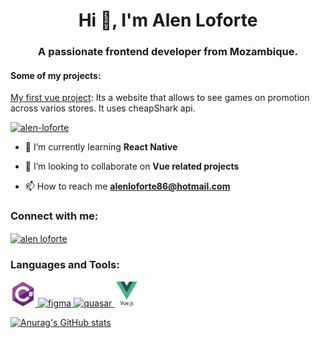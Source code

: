 <h1 align="center">Hi 👋, I'm Alen Loforte</h1>
<h3 align="center">A passionate frontend developer from Mozambique.</h3>

<h4 align="left">Some of my projects:</h3>
<a href="https://gamefiresale.web.app/home" target="blank">My first vue project</a>: Its a website that allows to see games on promotion across varios stores. It uses cheapShark api.
</p>
</p>
</p>
</p>
<p align="left"> <a href="https://github.com/ryo-ma/github-profile-trophy"><img src="https://github-profile-trophy.vercel.app/?username=alen-loforte" alt="alen-loforte" /></a> </p>

- 🌱 I’m currently learning **React Native**

- 👯 I’m looking to collaborate on **Vue related projects**

- 📫 How to reach me **alenloforte86@hotmail.com**

<h3 align="left">Connect with me:</h3>
<p align="left">
<a href="https://linkedin.com/in/alen loforte" target="blank"><img align="center" src="https://raw.githubusercontent.com/rahuldkjain/github-profile-readme-generator/master/src/images/icons/Social/linked-in-alt.svg" alt="alen loforte" height="30" width="40" /></a>
</p>

<h3 align="left">Languages and Tools:</h3>
<p align="left"> <a href="https://www.w3schools.com/cs/" target="_blank" rel="noreferrer"> <img src="https://raw.githubusercontent.com/devicons/devicon/master/icons/csharp/csharp-original.svg" alt="csharp" width="40" height="40"/> </a> <a href="https://www.figma.com/" target="_blank" rel="noreferrer"> 
<img src="https://www.vectorlogo.zone/logos/figma/figma-icon.svg" alt="figma" width="40" height="40"/> </a> <a href="https://jestjs.io" target="_blank" rel="noreferrer">
<img src="https://cdn.quasar.dev/logo/svg/quasar-logo.svg" alt="quasar" width="40" height="40"/> </a> <a href="https://vuejs.org/" target="_blank" rel="noreferrer"> 
<img src="https://raw.githubusercontent.com/devicons/devicon/master/icons/vuejs/vuejs-original-wordmark.svg" alt="vuejs" width="40" height="40"/> </a> </p>

[![Anurag's GitHub stats](https://github-readme-stats-git-main-alen-lofortes-projects.vercel.app/api?username=Alen-Loforte)](https://github.com/anuraghazra/github-readme-stats)
